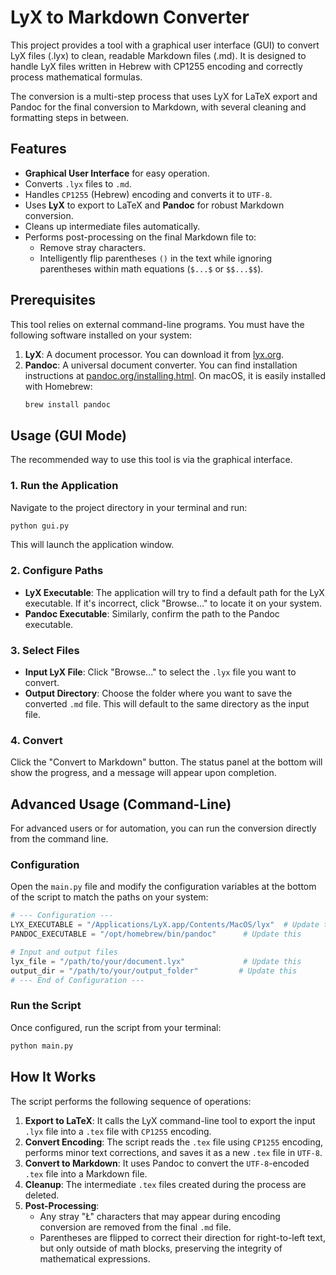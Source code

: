 # LyX to Markdown Converter

This project provides a tool with a graphical user interface (GUI) to convert LyX files (.lyx) to clean, readable Markdown files (.md). It is designed to handle LyX files written in Hebrew with CP1255 encoding and correctly process mathematical formulas.

The conversion is a multi-step process that uses LyX for LaTeX export and Pandoc for the final conversion to Markdown, with several cleaning and formatting steps in between.

## Features

-   **Graphical User Interface** for easy operation.
-   Converts `.lyx` files to `.md`.
-   Handles `CP1255` (Hebrew) encoding and converts it to `UTF-8`.
-   Uses **LyX** to export to LaTeX and **Pandoc** for robust Markdown conversion.
-   Cleans up intermediate files automatically.
-   Performs post-processing on the final Markdown file to:
    -   Remove stray characters.
    -   Intelligently flip parentheses `()` in the text while ignoring parentheses within math equations (`$...$` or `$$...$$`).

## Prerequisites

This tool relies on external command-line programs. You must have the following software installed on your system:

1.  **LyX**: A document processor. You can download it from [lyx.org](https://www.lyx.org/Download).
2.  **Pandoc**: A universal document converter. You can find installation instructions at [pandoc.org/installing.html](https://pandoc.org/installing.html). On macOS, it is easily installed with Homebrew:
    ```bash
    brew install pandoc
    ```

## Usage (GUI Mode)

The recommended way to use this tool is via the graphical interface.

### 1. Run the Application

Navigate to the project directory in your terminal and run:

```bash
python gui.py
```

This will launch the application window.

### 2. Configure Paths

-   **LyX Executable**: The application will try to find a default path for the LyX executable. If it's incorrect, click "Browse..." to locate it on your system.
-   **Pandoc Executable**: Similarly, confirm the path to the Pandoc executable.

### 3. Select Files

-   **Input LyX File**: Click "Browse..." to select the `.lyx` file you want to convert.
-   **Output Directory**: Choose the folder where you want to save the converted `.md` file. This will default to the same directory as the input file.

### 4. Convert

Click the "Convert to Markdown" button. The status panel at the bottom will show the progress, and a message will appear upon completion.

## Advanced Usage (Command-Line)

For advanced users or for automation, you can run the conversion directly from the command line.

### Configuration

Open the `main.py` file and modify the configuration variables at the bottom of the script to match the paths on your system:

```python
# --- Configuration ---
LYX_EXECUTABLE = "/Applications/LyX.app/Contents/MacOS/lyx"  # Update this
PANDOC_EXECUTABLE = "/opt/homebrew/bin/pandoc"      # Update this

# Input and output files
lyx_file = "/path/to/your/document.lyx"             # Update this
output_dir = "/path/to/your/output_folder"         # Update this
# --- End of Configuration ---
```

### Run the Script

Once configured, run the script from your terminal:

```bash
python main.py
```

## How It Works

The script performs the following sequence of operations:

1.  **Export to LaTeX**: It calls the LyX command-line tool to export the input `.lyx` file into a `.tex` file with `CP1255` encoding.
2.  **Convert Encoding**: The script reads the `.tex` file using `CP1255` encoding, performs minor text corrections, and saves it as a new `.tex` file in `UTF-8`.
3.  **Convert to Markdown**: It uses Pandoc to convert the `UTF-8`-encoded `.tex` file into a Markdown file.
4.  **Cleanup**: The intermediate `.tex` files created during the process are deleted.
5.  **Post-Processing**:
    -   Any stray "Ł" characters that may appear during encoding conversion are removed from the final `.md` file.
    -   Parentheses are flipped to correct their direction for right-to-left text, but only outside of math blocks, preserving the integrity of mathematical expressions.
